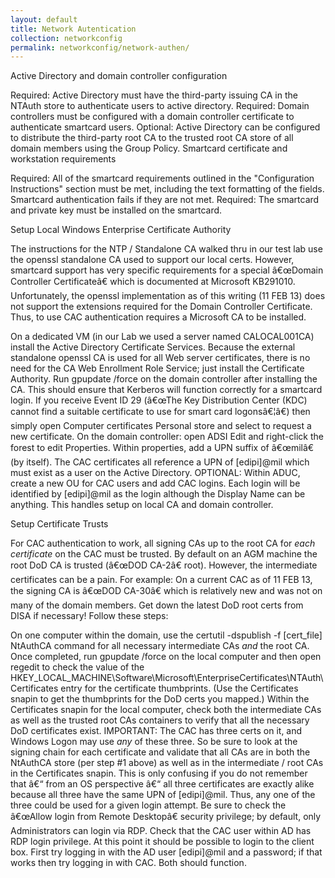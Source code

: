 ```yaml
---
layout: default
title: Network Autentication
collection: networkconfig
permalink: networkconfig/network-authen/
---
```


Active Directory and domain controller configuration

Required: Active Directory must have the third-party issuing CA in the NTAuth store to authenticate users to active directory.
Required: Domain controllers must be configured with a domain controller certificate to authenticate smartcard users.
Optional: Active Directory can be configured to distribute the third-party root CA to the trusted root CA store of all domain members using the Group Policy.
Smartcard certificate and workstation requirements

Required: All of the smartcard requirements outlined in the "Configuration Instructions" section must be met, including the text formatting of the fields. Smartcard authentication fails if they are not met.
Required: The smartcard and private key must be installed on the smartcard.


Setup Local Windows Enterprise Certificate Authority

The instructions for the NTP / Standalone CA walked thru in our test lab use the openssl standalone CA used to support our local certs. However, smartcard support has very specific requirements for a special â€œDomain Controller Certificateâ€ which is documented at Microsoft KB291010. Unfortunately, the openssl implementation as of this writing (11 FEB 13) does not support the extensions required for the Domain Controller Certificate. Thus, to use CAC authentication requires a Microsoft CA to be installed.

On a dedicated VM (in our Lab we used a server named CALOCAL001CA) install the Active Directory Certificate Services. Because the external standalone openssl CA is used for all Web server certificates, there is no need for the CA Web Enrollment Role Service; just install the Certificate Authority.
Run gpupdate /force on the domain controller after installing the CA. This should ensure that Kerberos will function correctly for a smartcard login.
If you receive Event ID 29 (â€œThe Key Distribution Center (KDC) cannot find a suitable certificate to use for smart card logonsâ€¦â€) then simply open Computer certificates Personal store and select to request a new certificate.
On the domain controller: open ADSI Edit and right-click the forest to edit Properties. Within properties, add a UPN suffix of â€œmilâ€ (by itself). The CAC certificates all reference a UPN of [edipi]@mil which must exist as a user on the Active Directory.
OPTIONAL: Within ADUC, create a new OU for CAC users and add CAC logins. Each login will be identified by [edipi]@mil as the login although the Display Name can be anything.
This handles setup on local CA and domain controller.

Setup Certificate Trusts

For CAC authentication to work, all signing CAs up to the root CA for *each certificate* on the CAC must be trusted. By default on an AGM machine the root DoD CA is trusted (â€œDOD CA-2â€ root). However, the intermediate certificates can be a pain. For example: On a current CAC as of 11 FEB 13, the signing CA is â€œDOD CA-30â€ which is relatively new and was not on many of the domain members. Get down the latest DoD root certs from DISA if necessary!
Follow these steps:

On one computer within the domain, use the certutil -dspublish -f [cert_file] NtAuthCA command for all necessary intermediate CAs *and* the root CA. Once completed, run gpupdate /force on the local computer and then open regedit to check the value of the HKEY_LOCAL_MACHINE\Software\Microsoft\EnterpriseCertificates\NTAuth\Certificates entry for the certificate thumbprints. (Use the Certificates snapin to get the thumbprints for the DoD certs you mapped.)
Within the Certificates snapin for the local computer, check both the intermediate CAs as well as the trusted root CAs containers to verify that all the necessary DoD certificates exist.
IMPORTANT: The CAC has three certs on it, and Windows Logon may use *any* of these three. So be sure to look at the signing chain for each certificate and validate that all CAs are in both the NtAuthCA store (per step #1 above) as well as in the intermediate / root CAs in the Certificates snapin. This is only confusing if you do not remember that â€“ from an OS perspective â€“ all three certificates are exactly alike because all three have the same UPN of [edipi]@mil. Thus, any one of the three could be used for a given login attempt.
Be sure to check the â€œAllow login from Remote Desktopâ€ security privilege; by default, only Administrators can login via RDP. Check that the CAC user within AD has RDP login privilege.
At this point it should be possible to login to the client box. First try logging in with the AD user [edipi]@mil and a password; if that works then try logging in with CAC. Both should function. 
